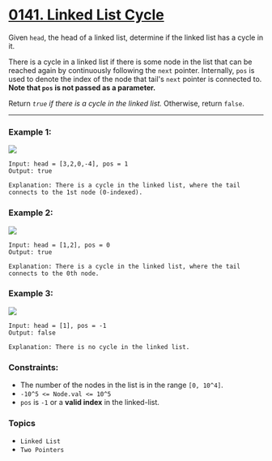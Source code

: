 # [0141. Linked List Cycle](https://leetcode.com/problems/linked-list-cycle/ "The LeetCode list")

Given `head`, the head of a linked list, determine if the linked list has a cycle in it.

There is a cycle in a linked list if there is some node in the list that can be reached again by continuously following the `next` pointer. Internally, `pos` is used to denote the index of the node that tail's `next` pointer is connected to. **Note that `pos` is not passed as a parameter.**

Return *`true` if there is a cycle in the linked list.* Otherwise, return `false`.

---

### Example 1:

![](https://assets.leetcode.com/uploads/2018/12/07/circularlinkedlist.png)
```
Input: head = [3,2,0,-4], pos = 1
Output: true

Explanation: There is a cycle in the linked list, where the tail connects to the 1st node (0-indexed).
```

### Example 2:

![](https://assets.leetcode.com/uploads/2018/12/07/circularlinkedlist_test2.png)
```
Input: head = [1,2], pos = 0
Output: true

Explanation: There is a cycle in the linked list, where the tail connects to the 0th node.
```

### Example 3:

![](https://assets.leetcode.com/uploads/2018/12/07/circularlinkedlist_test3.png)
```
Input: head = [1], pos = -1
Output: false

Explanation: There is no cycle in the linked list.
```

### Constraints:

* The number of the nodes in the list is in the range `[0, 10^4]`.
* `-10^5 <= Node.val <= 10^5`
* `pos` is `-1` or a **valid index** in the linked-list.

### Topics

* `Linked List`
* `Two Pointers` 